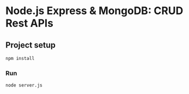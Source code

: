 # Node.js Express & MongoDB: CRUD Rest APIs

## Project setup
```
npm install
```


### Run
```
node server.js
```
